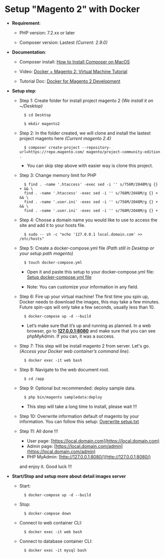 # Setup "Magento 2" with Docker #


- **Requirement**:

    - PHP version: 7.2.xx or later

    - Composer version: Lastest *(Current: 2.9.0)*

- **Documentation**:

    - Composer install: [How to Install Composer on MacOS](https://tecadmin.net/install-composer-on-macos/)

    - Video: [Docker + Magento 2: Virtual Machine Tutorial](https://www.youtube.com/watch?v=QTXRYKRldiU)

    - Tutorial Doc: [Docker for Magento 2 Development](https://www.magemodule.com/all-things-magento/magento-2-tutorials/docker-magento-2-development/)

- **Setup step**:

    - Step 1: Create folder for install project magento 2 *(We install it on ~/Desktop)*

            $ cd Desktop

            $ mkdir magento2

    - Step 2: In the folder created, we will clone and install the lastest project magento here *(Current magento 2.4)*

            $ composer create-project --repository-url=https://repo.magento.com/ magento/project-community-edition .

        - You can skip step above with easier way is clone this project.

    - Step 3: Change memory limit for PHP

            $ find . -name '.htaccess' -exec sed -i '' s/756M/2048M/g {} + && \
            find . -name '.htaccess' -exec sed -i '' s/768M/2048M/g {} + && \
            find . -name '.user.ini' -exec sed -i '' s/756M/2048M/g {} + && \
            find . -name '.user.ini' -exec sed -i '' s/768M/2048M/g {} +

    - Step 4: Choose a domain name you would like to use to access the site and add it to your hosts file.

            $ sudo -- sh -c "echo '127.0.0.1 local.domain.com' >> /etc/hosts"

    - Step 5: Create a docker-compose.yml file *(Path still in Desktop or your setup path magento)*

            $ touch docker-compose.yml
            
        - Open it and paste this setup to your docker-compose.yml file: [Setup docker-compose.yml file](./docker-compose.yml)

        - Note: You can customize your information in any field.

    - Step 6: Fire up your virtual machine! The first time you spin up, Docker needs to download the images, this may take a few minutes. Future spin-ups will only take a few seconds, usually less than 10.

            $ docker-compose up -d --build

        - Let’s make sure that it’s up and running as planned. In a web browser, go to **[127.0.0.1:8080](http://127.0.0.1:8080/)** and make sure that you can see phpMyAdmin. If you can, it was a success.

    - Step 7: This step will be install magento 2 from server. Let's go. *(Access your Docker web container’s command line)*.

            $ docker exec -it web bash

    - Step 8: Navigate to the web document root.

            $ cd /app

    - Step 9: Optional but recommended: deploy sample data.

            $ php bin/magento sampledata:deploy

        - This step will take a long time to install, please wait !!!

    - Step 10: Overwrite information default of magento by your information. You can follow this setup: [Overwrite setup.txt](./setup.txt)

    - Step 11: All done !!!
        - User page: [https://local.domain.com](https://local.domain.com)
        - Admin page: [https://local.domain.com/admin](https://local.domain.com/admin)
        - PHP MyAdmin: [http://127.0.0.1:8080/](http://127.0.0.1:8080/)
        
        and enjoy it. Good luck !!!

- **Start/Stop and setup more about detail images server**

    - Start:
    
            $ docker-compose up -d --build

    - Stop:

            $ docker-compose down

    - Connect to web container CLI:

            $ docker exec -it web bash

    - Connect to database container CLI:

            $ docker exec -it mysql bash
